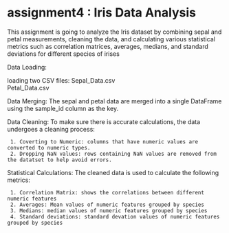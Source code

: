 # assignment4 : Iris Data Analysis

This assignment is going to analyze the Iris dataset by combining sepal and petal measurements, cleaning the data, and calculating various statistical metrics such as correlation matrices, averages, medians, and standard deviations for different species of irises

Data Loading:

 loading two CSV files: 
   Sepal_Data.csv  
   Petal_Data.csv

Data Merging:
  The sepal and petal data are merged into a single DataFrame using the sample_id column as the key.

Data Cleaning:
  To make sure there is accurate calculations, the data undergoes a cleaning process:

     1. Coverting to Numeric: columns that have numeric values are converted to numeric types.
     2. Dropping NaN values: rows containing NaN values are removed from the datatset to help avoid errors.

Statistical Calculations:
  The cleaned data is used to calculate the following metrics:

     1. Correlation Matrix: shows the correlations between different numeric features
     2. Averages: Mean values of numeric features grouped by species
     3. Medians: median values of numeric features grouped by species
     4. Standard deviations: standard devation values of numeric features grouped by species
